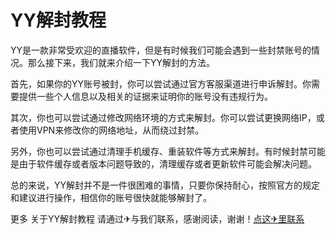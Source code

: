 # YY解封教程

YY是一款非常受欢迎的直播软件，但是有时候我们可能会遇到一些封禁账号的情况。那么接下来，我们就来介绍一下YY解封的方法。

首先，如果你的YY账号被封，你可以尝试通过官方客服渠道进行申诉解封。你需要提供一些个人信息以及相关的证据来证明你的账号没有违规行为。

其次，你也可以尝试通过修改网络环境的方式来解封。你可以尝试更换网络IP，或者使用VPN来修改你的网络地址，从而绕过封禁。

另外，你也可以尝试通过清理手机缓存、重装软件等方式来解封。有时候封禁可能是由于软件缓存或者版本问题导致的，清理缓存或者更新软件可能会解决问题。

总的来说，YY解封并不是一件很困难的事情，只要你保持耐心，按照官方的规定和建议进行操作，相信你的账号很快就能够解封了。

更多 关于YY解封教程 请通过✈与我们联系，感谢阅读，谢谢！[点这✈里联系](https://lm.k02.cc)